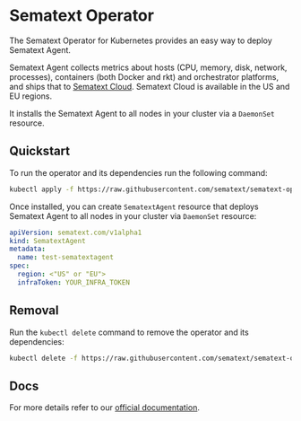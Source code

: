 # Sematext Operator

The Sematext Operator for Kubernetes provides an easy way to deploy Sematext Agent.

Sematext Agent collects metrics about hosts (CPU, memory, disk, network, processes), containers (both Docker and rkt) and orchestrator platforms, and ships that to [Sematext Cloud](https://sematext.com/cloud). Sematext Cloud is available in the US and EU regions.

It installs the Sematext Agent to all nodes in your cluster via a `DaemonSet` resource.

## Quickstart

To run the operator and its dependencies run the following command:

```sh
kubectl apply -f https://raw.githubusercontent.com/sematext/sematext-operator/master/bundle.yaml
```

Once installed, you can create `SematextAgent` resource that deploys Sematext Agent to all nodes in your cluster via `DaemonSet` resource:

```yaml
apiVersion: sematext.com/v1alpha1
kind: SematextAgent
metadata:
  name: test-sematextagent
spec:
  region: <"US" or "EU">
  infraToken: YOUR_INFRA_TOKEN
```

## Removal

Run the `kubectl delete` command to remove the operator and its dependencies:

```sh
kubectl delete -f https://raw.githubusercontent.com/sematext/sematext-operator/master/bundle.yaml
```

## Docs

For more details refer to our [official documentation](https://sematext.com/docs/agents/sematext-agent/kubernetes/operator/).

